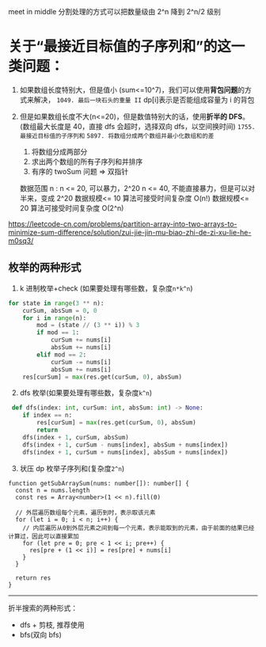 meet in middle 分割处理的方式可以把数量级由 2^n 降到 2^n/2 级别

# 关于“最接近目标值的子序列和”的这一类问题：

1. 如果数组长度特别大，但是值小 (sum<=10^7)，我们可以使用**背包问题**的方式来解决，
   `1049. 最后一块石头的重量 II`
   dp[i]表示是否能组成容量为 i 的背包
2. 但是如果数组长度不大(n<=20)，但是数值特别大的话，使用**折半的 DFS**。(数组最大长度是 40，直接 dfs 会超时，选择双向 dfs，以空间换时间)
   `1755. 最接近目标值的子序列和`
   `5897. 将数组分成两个数组并最小化数组和的差`

   1. 将数组分成两部分
   2. 求出两个数组的所有子序列和并排序
   3. 有序的 twoSum 问题 => 双指针

   数据范围 n :
   n <= 20, 可以暴力，2^20
   n <= 40, 不能直接暴力，但是可以对半来，变成 2^20
   数据规模<= 10 算法可接受时间复杂度 O(n!)
   数据规模<= 20 算法可接受时间复杂度 O(2^n)

https://leetcode-cn.com/problems/partition-array-into-two-arrays-to-minimize-sum-difference/solution/zui-jie-jin-mu-biao-zhi-de-zi-xu-lie-he-m0sq3/

## 枚举的两种形式

1.  k 进制枚举+check (如果要处理有哪些数，复杂度`n*k^n`)

```Python
for state in range(3 ** n):
    curSum, absSum = 0, 0
    for i in range(n):
        mod = (state // (3 ** i)) % 3
        if mod == 1:
            curSum += nums[i]
            absSum += nums[i]
        elif mod == 2:
            curSum -= nums[i]
            absSum += nums[i]
    res[curSum] = max(res.get(curSum, 0), absSum)
```

2. dfs 枚举(如果要处理有哪些数，复杂度`k^n`)

```Python
 def dfs(index: int, curSum: int, absSum: int) -> None:
    if index == n:
        res[curSum] = max(res.get(curSum, 0), absSum)
        return
    dfs(index + 1, curSum, absSum)
    dfs(index + 1, curSum - nums[index], absSum + nums[index])
    dfs(index + 1, curSum + nums[index], absSum + nums[index])
```

3. 状压 dp 枚举子序列和(复杂度`2^n`)

```JS
function getSubArraySum(nums: number[]): number[] {
  const n = nums.length
  const res = Array<number>(1 << n).fill(0)

  // 外层遍历数组每个元素，遍历到时，表示取该元素
  for (let i = 0; i < n; i++) {
    // 内层遍历从0到外层元素之间到每一个元素，表示能取到的元素，由于前面的结果已经计算过，因此可以直接累加
    for (let pre = 0; pre < 1 << i; pre++) {
      res[pre + (1 << i)] = res[pre] + nums[i]
    }
  }

  return res
}
```

---

折半搜索的两种形式：

- dfs + 剪枝, 推荐使用
- bfs(双向 bfs)
